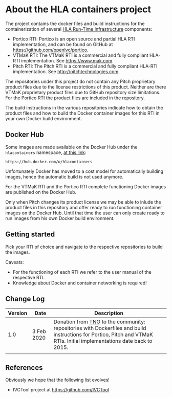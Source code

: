# About the HLA containers project

The project contains the docker files and build instructions for the containerization of several [HLA Run-Time Infrastructure](https://en.wikipedia.org/wiki/High-level_architecture) components:

- Portico RTI: Portico is an open source and partial HLA RTI implementation, and can be found on GitHub at https://github.com/openlvc/portico.
- VTMaK RTI: The VTMaK RTI is a commercial and fully compliant HLA-RTI implementation. See https://www.mak.com.
- Pitch RTI: The Pitch RTI is a commercial and fully compliant HLA-RTI implementation. See http://pitchtechnologies.com.

The repositories under this project do not contain any Pitch proprietary product files due to the license restrictions of this product. Neither are there VTMaK proprietary product files due to GitHub repository size limitations. For the Portico RTI the product files are included in the repository.

The build instructions in the various repositories indicate how to obtain the product files and how to build the Docker container images for this RTI in your own Docker build environment.

## Docker Hub

Some images are made available on the Docker Hub under the `hlacontainers` namespace, [at this link](https://hub.docker.com/u/hlacontainers):

````
https://hub.docker.com/u/hlacontainers
````

Unfortunately Docker has moved to a cost model for automatically building images, hence the automatic build is not used anymore. 

For the VTMaK RTI and the Portico RTI complete functioning Docker images are published on the Docker Hub.

Only when Pitch changes its product license we may be able to inlude the product files in this repository and offer ready to run functioning container images on the Docker Hub. Until that time the user can only create ready to run images from his own Docker build environment.

## Getting started

Pick your RTI of choice and navigate to the respective repositories to build the images.

Caveats:

- For the functioning of each RTI we refer to the user manual of the respective RTI.
- Knowledge about Docker and container networking is required!

## Change Log

| Version | Date       | Description                                                  |
| ------- | ---------- | ------------------------------------------------------------ |
| 1.0     | 3 Feb 2020 | Donation from [TNO](https://www.tno.nl/nl) to the community: repositories with Dockerfiles and build instructions for Portico, Pitch and VTMaK RTIs. Initial implementations date back to 2015. |
|         |            |                                                              |

## References

Obviously we hope that the following list evolves!

- IVCTool project at https://github.com/IVCTool

